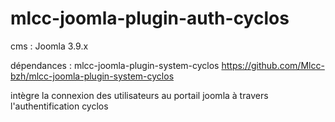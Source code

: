 # mlcc-joomla-plugin-auth-cyclos

cms : Joomla 3.9.x

dépendances : mlcc-joomla-plugin-system-cyclos
https://github.com/Mlcc-bzh/mlcc-joomla-plugin-system-cyclos

intègre la connexion des utilisateurs au portail joomla à travers l'authentification cyclos
